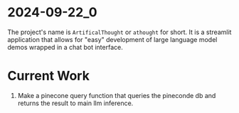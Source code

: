 # 2024-09-22_0
The project's name is `ArtificalThought` or `athought` for short. It is a streamlit application that allows for "easy" development of large language model demos wrapped in a chat bot interface.

# Current Work
1) Make a pinecone query function that queries the pineconde db and returns the result to main llm inference.
